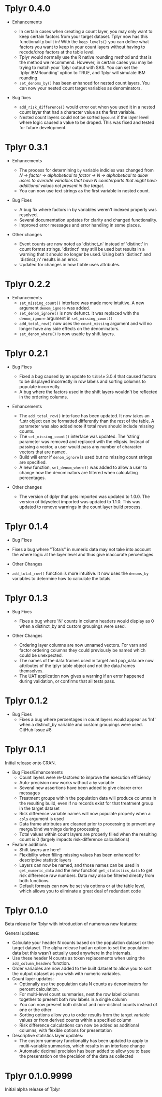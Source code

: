 # Tplyr 0.4.0

- Enhancements
  - In certain cases when creating a count layer, you may only want to keep
  certain factors from your target dataset. Tplyr now has this functionality
  built in! With the `keep_levels()` you can define what factors you want to
  keep in your count layers without having to recode/drop factors at the table
  level.
  - Tplyr would normally use the R native rounding method and that is the method
  we recommend. However, in certain cases you may be trying to match your Tplyr
  output with SAS. You can set the 'tplyr.IBMRounding' option to TRUE, and Tplyr
  will simulate IBM rounding.
  - `set_denoms_by()` has been enhanced for nested count layers. You can now your
  nested count target variables as denominators.
  
- Bug fixes
  - `add_risk_difference()` would error out when you used it in a nested count
  layer that had a character value as the first variable.
  - Nested count layers could not be sorted `bycount` if the layer level where
  logic caused a value to be droped. This was fixed and tested for future
  development.
  

# Tplyr 0.3.1

- Enhancements
  - The process for determining `by` variable indicies was changed from <VAR>N -> factor -> alphabetical to factor -> <VAR>N -> alphabetical to allow users to override variables that have <VAR>N counterparts that might have additional values not present in the target.
  - You can now use text strings as the first variable in nested count.
  
- Bug Fixes
  - A bug fix where factors in by variables weren't indexed properly was resolved.
  - Several documentation updates for clarity and changed functionality.
  - Improved error messages and error handling in some places.

- Other changes
  - Event counts are now noted as 'distinct_n' instead of 'distinct' in count format strings. 'distinct' may still be used but results in a warning that it should no longer be used. Using both 'distinct' and 'distinct_n' results in an error.
  - Updated for changes in how tibble uses attributes. 

# Tplyr 0.2.2

- Enhancements
  - `set_missing_count()` interface was made more intuitive. A new argument `denom_ignore` was added.
  - `set_denom_ignore()` is now defunct. It was replaced with the `denom_ignore` argument in `set_missing_count()`
  - `add_total_row()` now uses the `count_missing` argument and will no longer have any side effects on the denominators.
  - `set_denom_where()` is now usable by shift layers.

# Tplyr 0.2.1

- Bug Fixes
  - Fixed a bug caused by an update to `tibble` 3.0.4 that caused factors to be displayed incorrectly in row labels and sorting columns to populate incorrectly.
  - A bug where the factors used in the shift layers wouldn't be reflected in the ordering columns.

- Enhancements
  - The `add_total_row()` interface has been updated. It now takes an f_str object can be formatted differently than the rest of the table. A parameter was also added note if total rows should include missing counts.
  - The `set_missing_count()` interface was updated. The 'string' parameter was removed and replaced with the ellipsis. Instead of passing a vector, a user would pass any number of character vectors that are named.
  - Build will error if `denom_ignore` is used but no missing count strings are specified.
  - A new function, `set_denom_where()` was added to allow a user to change how the denominators are filtered when calculating percentages.
 
- Other changes
  - The version of dplyr that gets imported was updated to 1.0.0. The version of tidyselect imported was updated to 1.1.0. This was updated to remove warnings in the count layer build process.

# Tplyr 0.1.4

- Bug Fixes
 - Fixes a bug where "Totals" in numeric data may not take into account the where logic at the layer level and thus give inaccurate percentages

- Other Changes
 - `add_total_row()` function is more intuitive. It now uses the `denoms_by` variables to determine how to calculate the totals.


# Tplyr 0.1.3

- Bug Fixes
  - Fixes a bug where 'N' counts in column headers would display as 0 when a distinct_by and custom groupings were used.
  
- Other Changes
  - Ordering layer columns are now unnamed vectors. For varn and factor ordering columns they could previously be named which could be unexpected.
  - The names of the data.frames used in target and pop_data are now attributes of the tplyr table object and not the data.frames themselves.
  - The UAT application now gives a warning if an error happened during validation, or confirms that all tests pass.

# Tplyr 0.1.2

- Bug Fixes
  - Fixes a bug where percentages in count layers would appear as 'Inf' when a distinct_by variable and custom groupings were used. GitHub Issue #8

# Tplyr 0.1.1

Initial release onto CRAN.

- Bug Fixes/Enhancements
  - Count layers were re-factored to improve the execution efficiency
  - Auto-precision now works without a `by` variable
  - Several new assertions have been added to give clearer error messages
  - Treatment groups within the population data will produce columns in the resulting build, even if no records exist for that treatment group in the target dataset
  - Risk difference variable names will now populate properly when a `cols` argument is used
  - Data frame attributes are cleaned prior to processing to prevent any merge/bind warnings during processing
  - Total values within count layers are properly filled when the resulting count is 0 (largely impacts risk-difference calculations)
- Feature additions
  - Shift layers are here! 
  - Flexibility when filling missing values has been enhanced for descriptive statistic layers
  - Layers can now be named, and those names can be used in `get_numeric_data` and the new function `get_statistics_data` to get risk difference raw numbers. Data may also be filtered directly from both functions. 
  - Default formats can now be set via options or at the table level, which allows you to eliminate a great deal of redundant code

# Tplyr 0.1.0

Beta release for Tplyr with introduction of numerous new features:

General updates:
  - Calculate your header N counts based on
the population dataset or the target dataset. The alpha release had an
option to set the population data but this wasn’t actually used anywhere
in the internals.
  - Use these header N counts as token replacements when
using the `add_column_headers` function.
  - Order variables are now added
to the built dataset to allow you to sort the output dataset as you wish
with numeric variables.
- Count layer updates:
  - Optionally use the
population data N counts as denominators for percent calculation.
  - For multi-level count summaries, nest the row label columns together to
present both row labels in a single column
  - You can now present both distinct and non-distinct counts instead of one or
the other
  - Sorting options allow you to order results from the target variable values or
from derived counts within a specified column
  - Risk difference calculations can now be added as additional columns, with
flexible options for presentation
- Descriptive statistics layer updates:
  - The custom summary functionality has
been updated to apply to multi-variable summaries, which results in an interface
change
  - Automatic decimal precision has been added to allow you to base the
presentation on the precision of the data as collected

# Tplyr 0.1.0.9999

Initial alpha release of Tplyr

